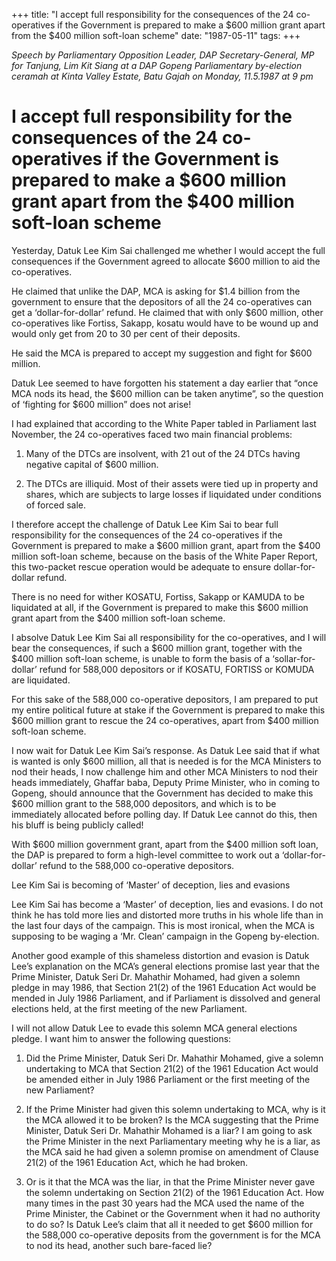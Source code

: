 +++ 
title: "I accept full responsibility for the consequences of the 24 co-operatives if the Government is prepared to make a $600 million grant apart from the $400 million soft-loan scheme"
date: "1987-05-11"
tags:
+++

_Speech by Parliamentary Opposition Leader, DAP Secretary-General, MP for Tanjung, Lim Kit Siang at a DAP Gopeng Parliamentary by-election ceramah at Kinta Valley Estate, Batu Gajah on Monday, 11.5.1987 at 9 pm_

# I accept full responsibility for the consequences of the 24 co-operatives if the Government is prepared to make a $600 million grant apart from the $400 million soft-loan scheme

Yesterday, Datuk Lee Kim Sai challenged me whether I would accept the full consequences if the Government agreed to allocate $600 million to aid the co-operatives.</u>

He claimed that unlike the DAP, MCA is asking for $1.4 billion from the government to ensure that the depositors of all the 24 co-operatives can get a ‘dollar-for-dollar’ refund. He claimed that with only $600 million, other co-operatives like Fortiss, Sakapp, kosatu would have to be wound up and would only get from 20 to 30 per cent of their deposits.

He said the MCA is prepared to accept my suggestion and fight for $600 million.

Datuk Lee seemed to have forgotten his statement a day earlier that “once MCA nods its head, the $600 million can be taken anytime”, so the question of ‘fighting for $600 million” does not arise!

I had explained that according to the White Paper tabled in Parliament last November, the 24 co-operatives faced two main financial problems:

1. Many of the DTCs are insolvent, with 21 out of the 24 DTCs having negative capital of $600 million.

2. The DTCs are illiquid. Most of their assets were tied up in property and shares, which are subjects to large losses if liquidated under conditions of forced sale.

I therefore accept the challenge of Datuk Lee Kim Sai to bear full responsibility for the consequences of the 24 co-operatives if the Government is prepared to make a $600 million grant, apart from the $400 million soft-loan scheme, because on the basis of the White Paper Report, this two-packet rescue operation would be adequate to ensure dollar-for-dollar refund.

There is no need for wither KOSATU, Fortiss, Sakapp or KAMUDA to be liquidated at all, if the Government is prepared to make this $600 million grant apart from the $400 million soft-loan scheme.

I absolve Datuk Lee Kim Sai all responsibility for the co-operatives, and I will bear the consequences, if such a $600 million grant, together with the $400 million soft-loan scheme, is unable to form the basis of a ‘sollar-for-dollar’ refund for 588,000 depositors or if KOSATU, FORTISS or KOMUDA are liquidated.

For this sake of the 588,000 co-operative depositors, I am prepared to put my entire political future at stake if the Government is prepared to make this $600 million grant to rescue the 24 co-operatives, apart from $400 million soft-loan scheme.

I now wait for Datuk Lee Kim Sai’s response. As Datuk Lee said that if what is wanted is only $600 million, all that is needed is for the MCA Ministers to nod their heads, I now challenge him and other MCA Ministers to nod their heads immediately, Ghaffar baba, Deputy Prime Minister, who in coming to Gopeng, should announce that the Government has decided to make this $600 million grant to the 588,000 depositors, and which is to be immediately allocated before polling day. If Datuk Lee cannot do this, then his bluff is being publicly called!

With $600 million government grant, apart from the $400 million soft loan, the DAP is prepared to form a high-level committee to work out a ‘dollar-for-dollar’ refund to the 588,000 co-operative depositors.

Lee Kim Sai is becoming of ‘Master’ of deception, lies and evasions

Lee Kim Sai has become a ‘Master’ of deception, lies and evasions. I do not think he has told more lies and distorted more truths in his whole life than in the last four days of the campaign. This is most ironical, when the MCA is supposing to be waging a ‘Mr. Clean’ campaign in the Gopeng by-election.

Another good example of this shameless distortion and evasion is Datuk Lee’s explanation on the MCA’s general elections promise last year that the Prime Minister, Datuk Seri Dr. Mahathir Mohamed, had given a solemn pledge in may 1986, that Section 21(2) of the 1961 Education Act would be mended in July 1986 Parliament, and if Parliament is dissolved and general elections held, at the first meeting of the new Parliament.

I will not allow Datuk Lee to evade this solemn MCA general elections pledge. I want him to answer the following questions:

1. Did the Prime Minister, Datuk Seri Dr. Mahathir Mohamed, give a solemn undertaking to MCA that Section 21(2) of the 1961 Education Act would be amended either in July 1986 Parliament or the first meeting of the new Parliament?

2. If the Prime Minister had given this solemn undertaking to MCA, why is it the MCA allowed it to be broken? Is the MCA suggesting that the Prime Minister, Datuk Seri Dr. Mahathir Mohamed is a liar? I am going to ask the Prime Minister in the next Parliamentary meeting why he is a liar, as the MCA said he had given a solemn promise on amendment of Clause 21(2) of the 1961 Education Act, which he had broken.

3. Or is it that the MCA was the liar, in that the Prime Minister never gave the solemn undertaking on Section 21(2) of the 1961 Education Act. How many times in the past 30 years had the MCA used the name of the Prime Minister, the Cabinet or the Government when it had no authority to do so? Is Datuk Lee’s claim that all it needed to get $600 million for the 588,000 co-operative deposits from the government is for the MCA to nod its head, another such bare-faced lie?
 
